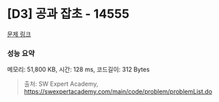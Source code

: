 # [D3] 공과 잡초 - 14555 

[문제 링크](https://swexpertacademy.com/main/code/problem/problemDetail.do?contestProbId=AYGtoa3qARcDFARC) 

### 성능 요약

메모리: 51,800 KB, 시간: 128 ms, 코드길이: 312 Bytes



> 출처: SW Expert Academy, https://swexpertacademy.com/main/code/problem/problemList.do